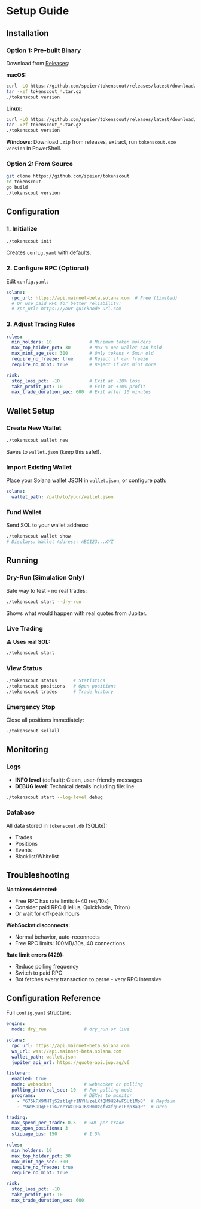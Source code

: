 # Setup Guide

## Installation

### Option 1: Pre-built Binary
Download from [Releases](https://github.com/speier/tokenscout/releases):

**macOS:**
```bash
curl -LO https://github.com/speier/tokenscout/releases/latest/download/tokenscout_*_Darwin_arm64.tar.gz
tar -xzf tokenscout_*.tar.gz
./tokenscout version
```

**Linux:**
```bash
curl -LO https://github.com/speier/tokenscout/releases/latest/download/tokenscout_*_Linux_x86_64.tar.gz
tar -xzf tokenscout_*.tar.gz
./tokenscout version
```

**Windows:**
Download `.zip` from releases, extract, run `tokenscout.exe version` in PowerShell.

### Option 2: From Source
```bash
git clone https://github.com/speier/tokenscout
cd tokenscout
go build
./tokenscout version
```

## Configuration

### 1. Initialize
```bash
./tokenscout init
```
Creates `config.yaml` with defaults.

### 2. Configure RPC (Optional)
Edit `config.yaml`:
```yaml
solana:
  rpc_url: https://api.mainnet-beta.solana.com  # Free (limited)
  # Or use paid RPC for better reliability:
  # rpc_url: https://your-quicknode-url.com
```

### 3. Adjust Trading Rules
```yaml
rules:
  min_holders: 10              # Minimum token holders
  max_top_holder_pct: 30       # Max % one wallet can hold
  max_mint_age_sec: 300        # Only tokens < 5min old
  require_no_freeze: true      # Reject if can freeze
  require_no_mint: true        # Reject if can mint more

risk:
  stop_loss_pct: -10           # Exit at -10% loss
  take_profit_pct: 10          # Exit at +10% profit
  max_trade_duration_sec: 600  # Exit after 10 minutes
```

## Wallet Setup

### Create New Wallet
```bash
./tokenscout wallet new
```
Saves to `wallet.json` (keep this safe!).

### Import Existing Wallet
Place your Solana wallet JSON in `wallet.json`, or configure path:
```yaml
solana:
  wallet_path: /path/to/your/wallet.json
```

### Fund Wallet
Send SOL to your wallet address:
```bash
./tokenscout wallet show
# Displays: Wallet Address: ABC123...XYZ
```

## Running

### Dry-Run (Simulation Only)
Safe way to test - no real trades:
```bash
./tokenscout start --dry-run
```

Shows what would happen with real quotes from Jupiter.

### Live Trading
⚠️ **Uses real SOL:**
```bash
./tokenscout start
```

### View Status
```bash
./tokenscout status      # Statistics
./tokenscout positions   # Open positions
./tokenscout trades      # Trade history
```

### Emergency Stop
Close all positions immediately:
```bash
./tokenscout sellall
```

## Monitoring

### Logs
- **INFO level** (default): Clean, user-friendly messages
- **DEBUG level**: Technical details including file:line

```bash
./tokenscout start --log-level debug
```

### Database
All data stored in `tokenscout.db` (SQLite):
- Trades
- Positions
- Events
- Blacklist/Whitelist

## Troubleshooting

**No tokens detected:**
- Free RPC has rate limits (~40 req/10s)
- Consider paid RPC (Helius, QuickNode, Triton)
- Or wait for off-peak hours

**WebSocket disconnects:**
- Normal behavior, auto-reconnects
- Free RPC limits: 100MB/30s, 40 connections

**Rate limit errors (429):**
- Reduce polling frequency
- Switch to paid RPC
- Bot fetches every transaction to parse - very RPC intensive

## Configuration Reference

Full `config.yaml` structure:

```yaml
engine:
  mode: dry_run              # dry_run or live

solana:
  rpc_url: https://api.mainnet-beta.solana.com
  ws_url: wss://api.mainnet-beta.solana.com
  wallet_path: wallet.json
  jupiter_api_url: https://quote-api.jup.ag/v6

listener:
  enabled: true
  mode: websocket            # websocket or polling
  polling_interval_sec: 10   # For polling mode
  programs:                  # DEXes to monitor
    - "675kPX9MHTjS2zt1qfr1NYHuzeLXfQM9H24wFSUt1Mp8"  # Raydium
    - "9W959DqEETiGZocYWCQPaJ6sBmUzgfxXfqGeTEdp3aQP"  # Orca

trading:
  max_spend_per_trade: 0.5   # SOL per trade
  max_open_positions: 3
  slippage_bps: 150          # 1.5%

rules:
  min_holders: 10
  max_top_holder_pct: 30
  max_mint_age_sec: 300
  require_no_freeze: true
  require_no_mint: true

risk:
  stop_loss_pct: -10
  take_profit_pct: 10
  max_trade_duration_sec: 600
```
